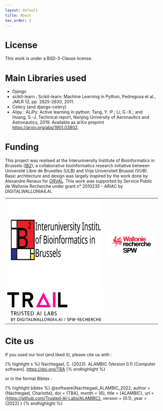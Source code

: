 ```yaml
---
layout: default
title: About
nav_order: 5
---
```

# License
This work is under a BSD-3-Clause license.

# Main Libraries used
- Django
- scikit-learn : Scikit-learn: Machine Learning in Python, Pedregosa et al., JMLR 12, pp. 2825-2830, 2011.
- Celery (and django-celery)
- Alipy : ALiPy: Active learning in python. Tang, Y.-P.; Li, G.-X.; and Huang, S.-J. Technical report, Nanjing University of Aeronautics and Astronautics, 2019. Available as arXiv preprint https://arxiv.org/abs/1901.03802.

# Funding
This project was realised at the Interuniversity Institute of Bioinformatics in Brussels ([IB2](https://ibsquare.be)), a collaborative bioinformatics research initiative between Université Libre de Bruxelles (ULB) and Vrije Universiteit Brussel (VUB). Basic architecture and design was largely inspired by the work done by Alexandre Renaux for [ORVAL](https://orval.ibsquare.be). This work was supported by Service Public de Wallonie Recherche under grant n° 2010235 - ARIAC by DIGITALWALLONIA4.AI.
<table>
<tr>
<td style="text-align: center;"><img src="assets/images/logos/IB2alt.svg" width="300" height="300"></td><td style="text-align: center;"><img src="assets/images/logos/spw_recherche.png" ></td>
</tr>
<tr><td style="text-align: center;"><img src="assets/images/logos/trail.png" ></td></tr>
</table>

# Cite us
If you used our tool (and liked it), please cite us with :

{% highlight s %}
Nachtegael, C. (2022). ALAMBIC (Version 0.1) [Computer software]. https://doi.org/TBA
{% endhighlight %}

or in the format Bibtex : 

{% highlight bibtex %}
@software{Nachtegael_ALAMBIC_2022,
author = {Nachtegael, Charlotte},
doi = {TBA},
month = {6},
title = {ALAMBIC},
url = {https://github.com/Trusted-AI-Labs/ALAMBIC},
version = {0.1},
year = {2022}
}
{% endhighlight %}
